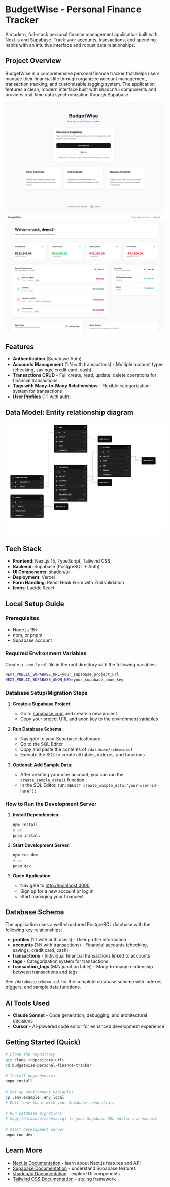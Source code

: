 # BudgetWise - Personal Finance Tracker

A modern, full-stack personal finance management application built with Next.js and Supabase. Track your accounts, transactions, and spending habits with an intuitive interface and robust data relationships.

## Project Overview

BudgetWise is a comprehensive personal finance tracker that helps users manage their financial life through organized account management, transaction tracking, and customizable tagging system. The application features a clean, modern interface built with shadcn/ui components and provides real-time data synchronization through Supabase.

![Landing Page](/public/landing-page.png)
![Dashboard Overview](/public/dashboard-page.png)

## Features

-  **Authentication** (Supabase Auth)
-  **Accounts Management** (1:N with transactions) - Multiple account types (checking, savings, credit card, cash)
-  **Transactions CRUD** - Full create, read, update, delete operations for financial transactions
-  **Tags with Many-to-Many Relationships** - Flexible categorization system for transactions
-  **User Profiles** (1:1 with auth)

## Data Model: Entity relationship diagram
![Database Schema](/public/supabase-schema.png)

## Tech Stack

- **Frontend**: Next.js 15, TypeScript, Tailwind CSS
- **Backend**: Supabase (PostgreSQL + Auth)
- **UI Components**: shadcn/ui
- **Deployment**: Vercel
- **Form Handling**: React Hook Form with Zod validation
- **Icons**: Lucide React

## Local Setup Guide

### Prerequisites

- Node.js 18+ 
- npm, or pnpm
- Supabase account

### Required Environment Variables

Create a `.env.local` file in the root directory with the following variables:

```bash
NEXT_PUBLIC_SUPABASE_URL=your_supabase_project_url
NEXT_PUBLIC_SUPABASE_ANON_KEY=your_supabase_anon_key
```

### Database Setup/Migration Steps

1. **Create a Supabase Project**:
   - Go to [supabase.com](https://supabase.com) and create a new project
   - Copy your project URL and anon key to the environment variables

2. **Run Database Schema**:
   - Navigate to your Supabase dashboard
   - Go to the SQL Editor
   - Copy and paste the contents of `/database/schema.sql`
   - Execute the SQL to create all tables, indexes, and functions

3. **Optional: Add Sample Data**:
   - After creating your user account, you can run the `create_sample_data()` function
   - In the SQL Editor, run: `SELECT create_sample_data('your-user-id-here');`

### How to Run the Development Server

1. **Install Dependencies**:
   ```bash
   npm install
   # or
   pnpm install
   ```

2. **Start Development Server**:
   ```bash
   npm run dev
   # or
   pnpm dev
   ```

3. **Open Application**:
   - Navigate to [http://localhost:3000](http://localhost:3000)
   - Sign up for a new account or log in
   - Start managing your finances!

## Database Schema

The application uses a well-structured PostgreSQL database with the following key relationships:

- **profiles** (1:1 with auth.users) - User profile information
- **accounts** (1:N with transactions) - Financial accounts (checking, savings, credit card, cash)
- **transactions** - Individual financial transactions linked to accounts
- **tags** - Categorization system for transactions
- **transaction_tags** (M:N junction table) - Many-to-many relationship between transactions and tags

See `/database/schema.sql` for the complete database schema with indexes, triggers, and sample data functions.

## AI Tools Used

- **Claude Sonnet** - Code generation, debugging, and architectural decisions
- **Cursor** - AI-powered code editor for enhanced development experience

## Getting Started (Quick)

```bash
# Clone the repository
git clone <repository-url>
cd budgetwise-personal-finance-tracker

# Install dependencies
pnpm install

# Set up environment variables
cp .env.example .env.local
# Edit .env.local with your Supabase credentials

# Run database migrations
# Copy /database/schema.sql to your Supabase SQL editor and execute

# Start development server
pnpm run dev
```

## Learn More

- [Next.js Documentation](https://nextjs.org/docs) - learn about Next.js features and API
- [Supabase Documentation](https://supabase.com/docs) - understand Supabase features
- [shadcn/ui Documentation](https://ui.shadcn.com/) - explore UI components
- [Tailwind CSS Documentation](https://tailwindcss.com/docs) - styling framework